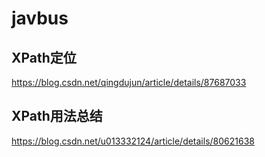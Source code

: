 # javbus
## XPath定位
https://blog.csdn.net/qingdujun/article/details/87687033
## XPath用法总结
https://blog.csdn.net/u013332124/article/details/80621638
